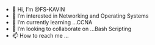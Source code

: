 - 👋 Hi, I’m @FS-KAVIN
- 👀 I’m interested in Networking and Operating Systems
- 🌱 I’m currently learning ...CCNA
- 💞️ I’m looking to collaborate on ...Bash Scripting
- 📫 How to reach me ...

<!---
FS-KAVIN/FS-KAVIN is a ✨ special ✨ repository because its `README.md` (this file) appears on your GitHub profile.
You can click the Preview link to take a look at your changes.
--->
